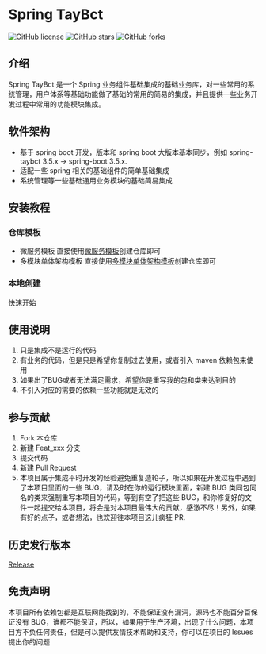 # Spring TayBct

[![GitHub license](https://img.shields.io/github/license/taybct/spring-taybct?style=flat)](./LICENSE)
[![GitHub stars](https://img.shields.io/github/stars/taybct/spring-taybct?color=fa6470&style=flat)](https://github.com/taybct/spring-taybct/stargazers)
[![GitHub forks](https://img.shields.io/github/forks/taybct/spring-taybct?style=flat)](https://github.com/taybct/spring-taybct/network/members)

## 介绍

Spring TayBct 是一个 Spring 业务组件基础集成的基础业务库，对一些常用的系统管理，用户体系等基础功能做了基础的常用的简易的集成，并且提供一些业务开发过程中常用的功能模块集成。

## 软件架构

- 基于 spring boot 开发，版本和 spring boot 大版本基本同步，例如 spring-taybct 3.5.x -> spring-boot 3.5.x.
- 适配一些 spring 相关的基础组件的简单基础集成
- 系统管理等一些基础通用业务模块的基础简易集成

## 安装教程

### 仓库模板
- 微服务模板
  直接使用[微服务模板](/taybct/spring-taybct-cloud)创建仓库即可
- 多模块单体架构模板
  直接使用[多模块单体架构模板](/taybct/spring-taybct-single)创建仓库即可

### 本地创建

[快速开始](https://mangocrisp.top/code/taybct/get-started/)

## 使用说明

1. 只是集成不是运行的代码
2. 有业务的代码，但是只是希望你复制过去使用，或者引入 maven 依赖包来使用
3. 如果出了BUG或者无法满足需求，希望你是重写我的包和类来达到目的
4. 不引入对应的需要的依赖一些功能就是无效的

## 参与贡献

1. Fork 本仓库
2. 新建 Feat_xxx 分支
3. 提交代码
4. 新建 Pull Request
5. 本项目属于集成平时开发的经验避免重复造轮子，所以如果在开发过程中遇到了本项目里面的一些 BUG，请及时在你的运行模块里面，新建
   BUG 类同包同名的类来强制重写本项目的代码，等到有空了把这些
   BUG，和你修复好的文件一起提交给本项目，将会是对本项目最伟大的贡献，感激不尽！另外，如果有好的点子，或者想法，也欢迎往本项目这儿疯狂
   PR.

## 历史发行版本

[Release](https://mangocrisp.top/code/taybct/release/)

## 免责声明

本项目所有依赖包都是互联网能找到的，不能保证没有漏洞，源码也不能百分百保证没有
BUG，谁都不能保证，所以，如果用于生产环境，出现了什么问题，本项目方不负任何责任，但是可以提供友情技术帮助和支持，你可以在项目的
Issues 提出你的问题